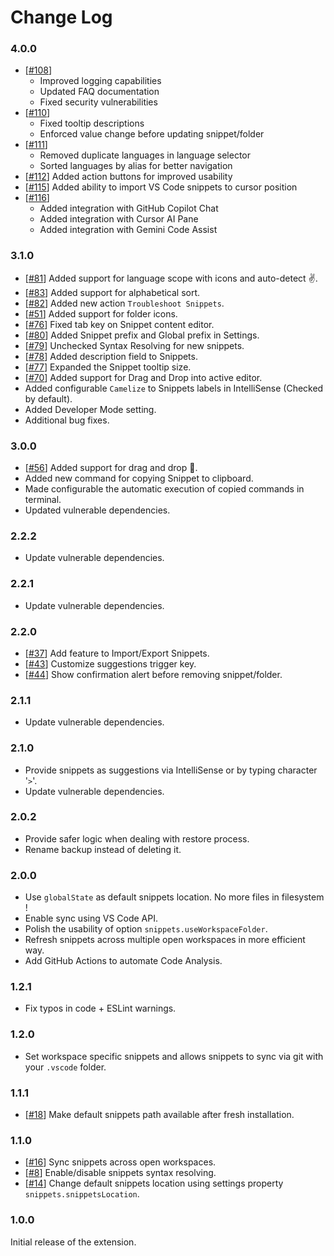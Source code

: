 # Change Log
### 4.0.0

- [[#108](https://github.com/tahabasri/snippets/pull/108)]
  - Improved logging capabilities
  - Updated FAQ documentation
  - Fixed security vulnerabilities
- [[#110](https://github.com/tahabasri/snippets/pull/110)]
  - Fixed tooltip descriptions
  - Enforced value change before updating snippet/folder
- [[#111](https://github.com/tahabasri/snippets/pull/111)]
  - Removed duplicate languages in language selector
  - Sorted languages by alias for better navigation
- [[#112](https://github.com/tahabasri/snippets/pull/112)] Added action buttons for improved usability
- [[#115](https://github.com/tahabasri/snippets/pull/115)] Added ability to import VS Code snippets to cursor position
- [[#116](https://github.com/tahabasri/snippets/pull/116)]
  - Added integration with GitHub Copilot Chat
  - Added integration with Cursor AI Pane
  - Added integration with Gemini Code Assist

### 3.1.0

- [[#81](https://github.com/tahabasri/snippets/pull/81)] Added support for language scope with icons and auto-detect ✌.
- [[#83](https://github.com/tahabasri/snippets/pull/83)] Added support for alphabetical sort.
- [[#82](https://github.com/tahabasri/snippets/pull/82)] Added new action `Troubleshoot Snippets`.
- [[#51](https://github.com/tahabasri/snippets/pull/51)] Added support for folder icons.
- [[#76](https://github.com/tahabasri/snippets/pull/76)] Fixed tab key on Snippet content editor.
- [[#80](https://github.com/tahabasri/snippets/pull/80)] Added Snippet prefix and Global prefix in Settings.
- [[#79](https://github.com/tahabasri/snippets/pull/79)] Unchecked Syntax Resolving for new snippets.
- [[#78](https://github.com/tahabasri/snippets/pull/78)] Added description field to Snippets.
- [[#77](https://github.com/tahabasri/snippets/pull/77)] Expanded the Snippet tooltip size.
- [[#70](https://github.com/tahabasri/snippets/pull/70)] Added support for Drag and Drop into active editor.
- Added configurable `Camelize` to Snippets labels in IntelliSense (Checked by default).
- Added Developer Mode setting.
- Additional bug fixes.

### 3.0.0

- [[#56](https://github.com/tahabasri/snippets/pull/56)] Added support for drag and drop 🙌.
- Added new command for copying Snippet to clipboard.
- Made configurable the automatic execution of copied commands in terminal.
- Updated vulnerable dependencies.

### 2.2.2

- Update vulnerable dependencies.

### 2.2.1

- Update vulnerable dependencies.
### 2.2.0

- [[#37](https://github.com/tahabasri/snippets/pull/37)] Add feature to Import/Export Snippets.
- [[#43](https://github.com/tahabasri/snippets/pull/43)] Customize suggestions trigger key.
- [[#44](https://github.com/tahabasri/snippets/pull/44)] Show confirmation alert before removing snippet/folder.

### 2.1.1

- Update vulnerable dependencies.

### 2.1.0

- Provide snippets as suggestions via IntelliSense or by typing character '`>`'.
- Update vulnerable dependencies.

### 2.0.2

- Provide safer logic when dealing with restore process.
- Rename backup instead of deleting it.

### 2.0.0

- Use `globalState` as default snippets location. No more files in filesystem !
- Enable sync using VS Code API.
- Polish the usability of option `snippets.useWorkspaceFolder`.
- Refresh snippets across multiple open workspaces in more efficient way.
- Add GitHub Actions to automate Code Analysis.

### 1.2.1

- Fix typos in code + ESLint warnings.

### 1.2.0

- Set workspace specific snippets and allows snippets to sync via git with your `.vscode` folder.

### 1.1.1

- [[#18](https://github.com/tahabasri/snippets/pull/18)] Make default snippets path available after fresh installation.

### 1.1.0

- [[#16](https://github.com/tahabasri/snippets/pull/16)] Sync snippets across open workspaces.
- [[#8](https://github.com/tahabasri/snippets/pull/8)] Enable/disable snippets syntax resolving.
- [[#14](https://github.com/tahabasri/snippets/pull/14)] Change default snippets location using settings property `snippets.snippetsLocation`.

### 1.0.0

Initial release of the extension.